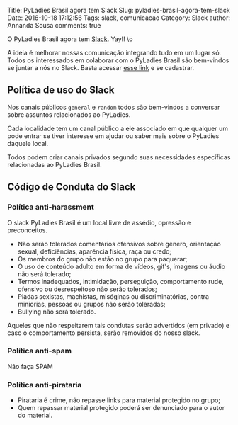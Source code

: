 Title: PyLadies Brasil agora tem Slack
Slug: pyladies-brasil-agora-tem-slack
Date: 2016-10-18 17:12:56
Tags: slack, comunicacao
Category: Slack
author: Annanda Sousa
comments: true

O PyLadies Brasil agora tem [Slack](https://slack.com/). Yay!! \o 

A ideia é melhorar nossas comunicação integrando tudo em um lugar só. 
Todos os interessados em colaborar com o PyLadies Brasil são bem-vindos se juntar a nós no Slack. 
Basta acessar [esse link](http://brasil-pyladies.herokuapp.com/) e se cadastrar. 

## Política de uso do Slack
Nos canais públicos ```general``` e ```random``` todos são bem-vindos a conversar sobre assuntos relacionados ao PyLadies. 

Cada localidade tem um canal público a ele associado em que qualquer um pode entrar se tiver interesse em ajudar ou saber mais sobre o PyLadies daquele local. 

Todos podem criar canais privados segundo suas necessidades específicas relacionadas ao PyLadies Brasil. 

## Código de Conduta do Slack

### Política anti-harassment

O slack PyLadies Brasil é um local livre de assédio, opressão e preconceitos.

* Não serão tolerados comentários ofensivos sobre gênero, orientação sexual, deficiências, aparência física, raça ou credo;
* Os membros do grupo não estão no grupo para paquerar;
* O uso de conteúdo adulto em forma de vídeos, gif's, imagens ou áudio não será tolerado;
* Termos inadequados, intimidação, perseguição, comportamento rude, ofensivo ou desrespeitoso não serão tolerados;
* Piadas sexistas, machistas, misóginas ou discriminatórias, contra miniorias, pessoas ou grupos não serão toleradas;
* Bullying não será tolerado.

Aqueles que não respeitarem tais condutas serão advertidos (em privado) e caso o comportamento persista, serão removidos do nosso slack.

### Política anti-spam

Não faça SPAM

### Política anti-pirataria

* Pirataria é crime, não repasse links para material protegido no grupo;
* Quem repassar material protegido poderá ser denunciado para o autor do material.

